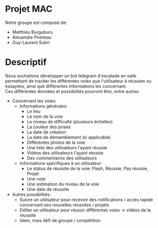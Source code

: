 # Projet MAC

Notre groupe est composé de:

* Matthieu Burguburu
* Alexandre Piveteau
* Guy-Laurent Subri

# Descriptif
Nous souhaitons développer un bot telegram d'escalade en salle permettant de tracker les différentes voies que l'utilisateur à réussies ou essayées, ainsi que différentes informations les concernant.\
Ces différentes données et possibilités pourront être, entre autres:
- Concernant les voies:
    - Informations générales:
        - Le lieu
        - Le nom de la voie
        - Le niveau de difficulté (plusieurs échelles)
        - La couleur des prises
        - La date de création
        - La date de démantèlement (si applicable)
        - Différentes photos de la voie
        - Une liste des utilisateurs l'ayant réussie
        - Vidéos des utilisateurs l'ayant réussie
        - Des commentaires des utilisateurs
    - Informations spécifiques à un utilisateur:
        - Le status de réussite de la voie: Flash, Réussie, Pas réussie, Projet
        - Une note
        - Une estimation du niveau de la voie
        - Une date de réussite
- Autres possibilités:
    - Suivre un utilisateur pour recevoir des notifications / accès rapide concernant ses nouvelles réussites / projets
    - Défier un utilisateur pour réussir différentes voies -> vidéos de la réussite
    - Idem, mais défi de groupe / compétition

